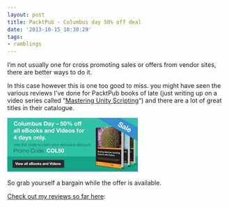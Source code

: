 ```yaml
---
layout: post
title: PacktPub - Columbus day 50% off deal
date: '2013-10-15 10:30:29'
tags:
- ramblings
---
```


I’m not usually one for cross promoting sales or offers from vendor sites, there are better ways to do it.

In this case however this is one too good to miss.  you might have seen the various reviews I’ve done for PacktPub books of late (just writing up on a video series called “[Mastering Unity Scripting](http://www.packtpub.com/mastering-unity-4-scripting/video "Mastering Unity Scripting - PacktPub")“) and there are a lot of great titles in their catalogue.

[![Columbus banner](/assets/img/wordpress/2013/10/Columbus-banner-300x124.jpg "PcktPub Columbus day offer")](http://bit.ly/1bqvB29 "PacktPub Columbus day offer")

So grab yourself a bargain while the offer is available.

[Check out my reviews so far here](http://darkgenesis.zenithmoon.com/tag/packtpub/):


